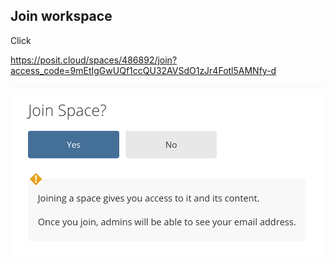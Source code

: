 
## Join workspace

Click

<https://posit.cloud/spaces/486892/join?access_code=9mEtIgGwUQf1ccQU32AVSdO1zJr4Fotl5AMNfy-d>

![](../img/2024-02-29-17-30-37.png)